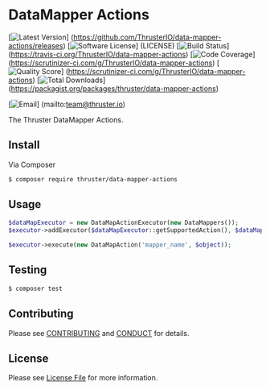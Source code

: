 # DataMapper Actions

[![Latest Version](https://img.shields.io/github/release/ThrusterIO/data-mapper-actions.svg?style=flat-square)]
(https://github.com/ThrusterIO/data-mapper-actions/releases)
[![Software License](https://img.shields.io/badge/license-MIT-brightgreen.svg?style=flat-square)]
(LICENSE)
[![Build Status](https://img.shields.io/travis/ThrusterIO/data-mapper-actions.svg?style=flat-square)]
(https://travis-ci.org/ThrusterIO/data-mapper-actions)
[![Code Coverage](https://img.shields.io/scrutinizer/coverage/g/ThrusterIO/data-mapper-actions.svg?style=flat-square)]
(https://scrutinizer-ci.com/g/ThrusterIO/data-mapper-actions)
[![Quality Score](https://img.shields.io/scrutinizer/g/ThrusterIO/data-mapper-actions.svg?style=flat-square)]
(https://scrutinizer-ci.com/g/ThrusterIO/data-mapper-actions)
[![Total Downloads](https://img.shields.io/packagist/dt/thruster/data-mapper-actions.svg?style=flat-square)]
(https://packagist.org/packages/thruster/data-mapper-actions)

[![Email](https://img.shields.io/badge/email-team@thruster.io-blue.svg?style=flat-square)]
(mailto:team@thruster.io)

The Thruster DataMapper Actions.


## Install

Via Composer

``` bash
$ composer require thruster/data-mapper-actions
```


## Usage

```php
$dataMapExecutor = new DataMapActionExecutor(new DataMappers());
$executor->addExecutor($dataMapExecutor::getSupportedAction(), $dataMapExecutor);

$executor->execute(new DataMapAction('mapper_name', $object));
```


## Testing

``` bash
$ composer test
```


## Contributing

Please see [CONTRIBUTING](CONTRIBUTING.md) and [CONDUCT](CONDUCT.md) for details.


## License

Please see [License File](LICENSE) for more information.
